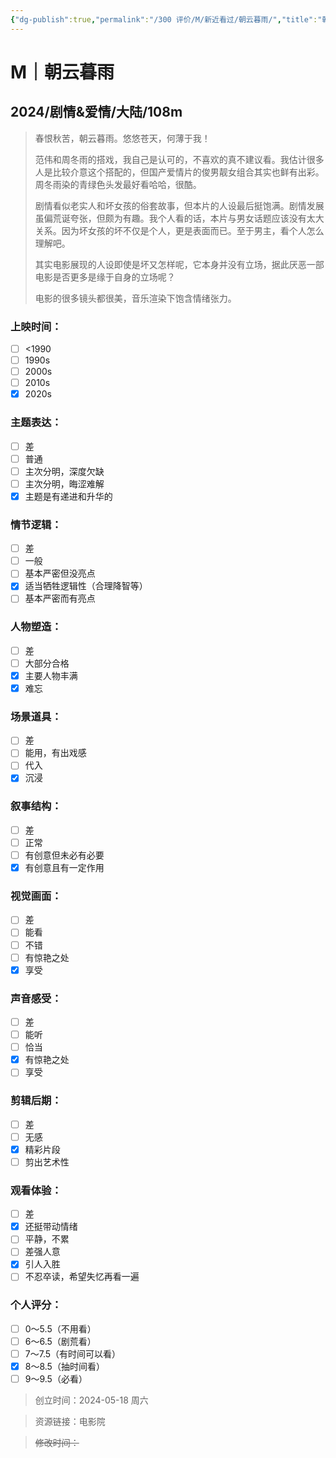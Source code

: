 ```yaml
---
{"dg-publish":true,"permalink":"/300 评价/M/新近看过/朝云暮雨/","title":"朝云暮雨","tags":["M","剧情","爱情"],"created":"2024-05-18T18:44:10.361+08:00","updated":"2024-05-18T19:07:31.582+08:00"}
---
```


# M｜朝云暮雨
## 2024/剧情&爱情/大陆/108m
>春恨秋苦，朝云暮雨。悠悠苍天，何薄于我！
>
>范伟和周冬雨的搭戏，我自己是认可的，不喜欢的真不建议看。我估计很多人是比较介意这个搭配的，但国产爱情片的俊男靓女组合其实也鲜有出彩。周冬雨染的青绿色头发最好看哈哈，很酷。
>
>剧情看似老实人和坏女孩的俗套故事，但本片的人设最后挺饱满。剧情发展虽偏荒诞夸张，但颇为有趣。我个人看的话，本片与男女话题应该没有太大关系。因为坏女孩的坏不仅是个人，更是表面而已。至于男主，看个人怎么理解吧。
>
>其实电影展现的人设即使是坏又怎样呢，它本身并没有立场，据此厌恶一部电影是否更多是缘于自身的立场呢？
>
>电影的很多镜头都很美，音乐渲染下饱含情绪张力。
### 上映时间：
- [ ] <1990
- [ ] 1990s
- [ ] 2000s
- [ ] 2010s
- [x] 2020s
### 主题表达：
- [ ] 差
- [ ] 普通
- [ ] 主次分明，深度欠缺
- [ ] 主次分明，晦涩难解
- [x] 主题是有递进和升华的
### 情节逻辑：
- [ ] 差
- [ ] 一般
- [ ] 基本严密但没亮点
- [x] 适当牺牲逻辑性（合理降智等）
- [ ] 基本严密而有亮点
### 人物塑造：
- [ ] 差
- [ ] 大部分合格
- [x] 主要人物丰满
- [x] 难忘
### 场景道具：
- [ ] 差
- [ ] 能用，有出戏感
- [ ] 代入
- [x] 沉浸
### 叙事结构：
- [ ] 差
- [ ] 正常
- [ ] 有创意但未必有必要
- [x] 有创意且有一定作用
### 视觉画面：
- [ ] 差
- [ ] 能看
- [ ] 不错
- [ ] 有惊艳之处
- [x] 享受
### 声音感受：
- [ ] 差
- [ ] 能听
- [ ] 恰当
- [x] 有惊艳之处
- [ ] 享受
### 剪辑后期：
- [ ] 差
- [ ] 无感
- [x] 精彩片段
- [ ] 剪出艺术性
### 观看体验：
- [ ] 差
- [x] 还挺带动情绪
- [ ] 平静，不累
- [ ] 差强人意
- [x] 引人入胜
- [ ] 不忍卒读，希望失忆再看一遍
### 个人评分：
- [ ] 0～5.5（不用看）
- [ ] 6～6.5（剧荒看）
- [ ] 7～7.5（有时间可以看）
- [x] 8～8.5（抽时间看）
- [ ] 9～9.5（必看）

>创立时间：2024-05-18 周六

>资源链接：电影院

>~~修改时间：~~



